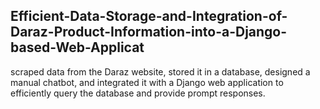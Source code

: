 ## Efficient-Data-Storage-and-Integration-of-Daraz-Product-Information-into-a-Django-based-Web-Applicat
scraped data from the Daraz website, stored it in a database, designed a manual chatbot, and integrated it with a Django web application to efficiently query the database and provide prompt responses.
